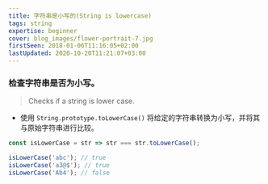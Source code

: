 ```yaml
---
title: 字符串是小写的(String is lowercase)
tags: string
expertise: beginner
cover: blog_images/flower-portrait-7.jpg
firstSeen: 2018-01-06T11:16:05+02:00
lastUpdated: 2020-10-20T11:21:07+03:00
---
```


### 检查字符串是否为小写。
> Checks if a string is lower case.

- 使用 `String.prototype.toLowerCase()` 将给定的字符串转换为小写，并将其与原始字符串进行比较。

```js
const isLowerCase = str => str === str.toLowerCase();
```

```js
isLowerCase('abc'); // true
isLowerCase('a3@$'); // true
isLowerCase('Ab4'); // false
```
